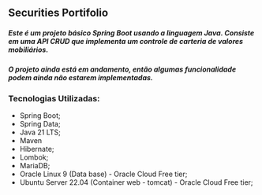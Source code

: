## Securities Portifolio
##### Este é um projeto básico Spring Boot usando a linguagem Java. Consiste em uma API CRUD que implementa um controle de carteria de valores mobiliários.

##### O projeto ainda está em andamento, então algumas funcionalidade podem ainda não estarem implementadas.

### Tecnologias Utilizadas:
 -  Spring Boot;
 -  Spring Data;
 -  Java 21 LTS;
 -  Maven
 -  Hibernate;
 -  Lombok;
 -  MariaDB;
 -  Oracle Linux 9 (Data base) - Oracle Cloud Free tier;
 -  Ubuntu Server 22.04 (Container web - tomcat) - Oracle Cloud Free tier;
